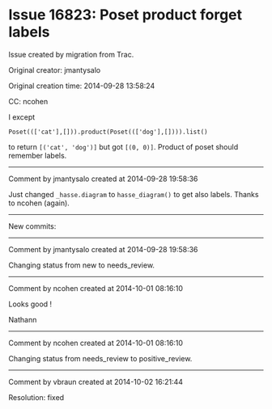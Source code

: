 # Issue 16823: Poset product forget labels

Issue created by migration from Trac.

Original creator: jmantysalo

Original creation time: 2014-09-28 13:58:24

CC:  ncohen

I except


```
Poset((['cat'],[])).product(Poset((['dog'],[]))).list()
```


to return `[('cat', 'dog')]` but got `[(0, 0)]`. Product of poset should remember labels.


---

Comment by jmantysalo created at 2014-09-28 19:58:36

Just changed `_hasse.diagram` to `hasse_diagram()` to get also labels. Thanks to ncohen (again).

----
New commits:


---

Comment by jmantysalo created at 2014-09-28 19:58:36

Changing status from new to needs_review.


---

Comment by ncohen created at 2014-10-01 08:16:10

Looks good !

Nathann


---

Comment by ncohen created at 2014-10-01 08:16:10

Changing status from needs_review to positive_review.


---

Comment by vbraun created at 2014-10-02 16:21:44

Resolution: fixed

